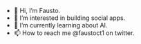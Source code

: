 - 👋 Hi, I’m Fausto.
- 👀 I’m interested in building social apps.
- 🌱 I’m currently learning about AI.
- 📫 How to reach me @faustoct1 on twitter.

<!---
faustoct1/faustoct1 is a ✨ special ✨ repository because its `README.md` (this file) appears on your GitHub profile.
You can click the Preview link to take a look at your changes.
--->

